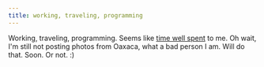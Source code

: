 ```yaml
---
title: working, traveling, programming
---
```


Working, traveling, programming. Seems like [time well
spent](http://alexmaccaw.co.uk/posts/traveling_writing_programming) to me. Oh
wait, I'm still not posting photos from Oaxaca, what a bad person I am. Will
do that. Soon. Or not. :)

